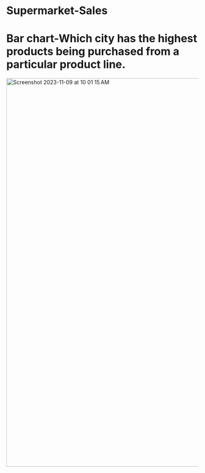 # Supermarket-Sales

# Bar chart-Which city has the highest products being purchased from a particular product line.

<img width="1017" alt="Screenshot 2023-11-09 at 10 01 15 AM" src="https://github.com/jasumonga17/Supermarket-Sales/assets/76562774/5ab83c3c-ce87-41f7-b5a7-af22a8469462">
